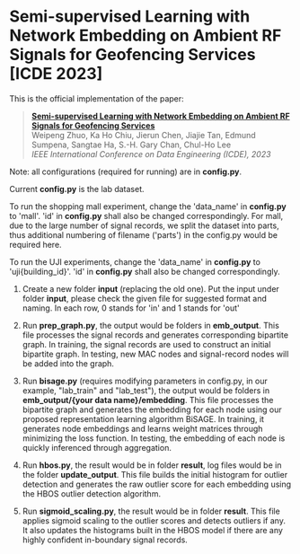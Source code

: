 # Semi-supervised Learning with Network Embedding on Ambient RF Signals for Geofencing Services [ICDE 2023]

This is the official implementation of the paper: <br/>
> [**Semi-supervised Learning with Network Embedding on Ambient RF Signals for Geofencing Services**](https://arxiv.org/abs/2210.07889)      
> Weipeng Zhuo, Ka Ho Chiu, Jierun Chen, Jiajie Tan, Edmund Sumpena, Sangtae Ha, S.-H. Gary Chan, Chul-Ho Lee       
> *IEEE International Conference on Data Engineering (ICDE), 2023*

Note: all configurations (required for running) are in **config.py**.

Current **config.py** is the lab dataset.

To run the shopping mall experiment, change the 'data_name' in **config.py** to 'mall'. 'id' in **config.py** shall also be changed correspondingly. For mall, due to the large number of signal records, we split the dataset into parts, thus additional numbering of filename ('parts') in the config.py would be required here.

To run the UJI experiments, change the 'data_name' in **config.py** to 'uji{building_id}'. 'id' in **config.py** shall also be changed correspondingly.

1. Create a new folder **input** (replacing the old one). Put the input under folder **input**, please check the given file for suggested format and naming. In each row, 0 stands for 'in' and 1 stands for 'out'

2. Run **prep_graph.py**, the output would be folders in **emb_output**. This file processes the signal records and generates corresponding bipartite graph. 
In training, the signal records are used to construct an initial bipartite graph. In testing, new MAC nodes and signal-record nodes will be added into the graph.

3. Run **bisage.py** (requires modifying parameters in config.py, in our example, "lab_train" and "lab_test"), the output would be folders in **emb_output/{your data name}/embedding**. This file processes the bipartite graph and generates the embedding for each node using our proposed representation learning algorithm BiSAGE. In training, it generates node embeddings and learns weight matrices through minimizing the loss function. In testing, the embedding of each node is quickly inferenced through aggregation.

4. Run **hbos.py**, the result would be in folder **result**, log files would be in the folder **update_output**. This file builds the initial histogram for outlier detection and generates the raw outlier score for each embedding using the HBOS outlier detection algorithm. 

5. Run **sigmoid_scaling.py**, the result would be in folder **result**. This file applies sigmoid scaling to the outlier scores and detects outliers if any. It also updates the histograms built in the HBOS model if there are any highly confident in-boundary signal records. 


